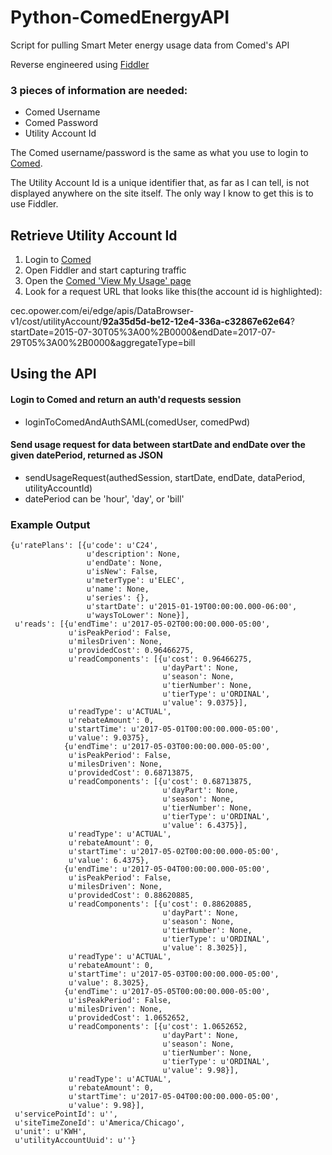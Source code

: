 # Python-ComedEnergyAPI
Script for pulling Smart Meter energy usage data from Comed's API

Reverse engineered using [Fiddler](http://www.telerik.com/fiddler)

### 3 pieces of information are needed:
- Comed Username
- Comed Password
- Utility Account Id

The Comed username/password is the same as what you use to login to [Comed](https://secure.comed.com/pages/login.aspx).

The Utility Account Id is a unique identifier that, as far as I can tell, is not displayed anywhere on the site itself.  The only way I know to get this is to use Fiddler.

## Retrieve Utility Account Id
1. Login to [Comed](https://secure.comed.com/pages/login.aspx)
2. Open Fiddler and start capturing traffic
3. Open the [Comed 'View My Usage' page](https://secure.comed.com/MyAccount/MyBillUsage/pages/secure/ViewMyUsage.aspx)
4. Look for a request URL that looks like this(the account id is highlighted):

cec.opower.com/ei/edge/apis/DataBrowser-v1/cost/utilityAccount/**92a35d5d-be12-12e4-336a-c32867e62e64**?startDate=2015-07-30T05%3A00%2B0000&endDate=2017-07-29T05%3A00%2B0000&aggregateType=bill


## Using the API

#### Login to Comed and return an auth'd requests session
 - loginToComedAndAuthSAML(comedUser, comedPwd)

#### Send usage request for data between startDate and endDate over the given datePeriod, returned as JSON
- sendUsageRequest(authedSession, startDate, endDate, dataPeriod, utilityAccountId)
- datePeriod can be 'hour', 'day', or 'bill'

### Example Output
```
{u'ratePlans': [{u'code': u'C24',
                 u'description': None,
                 u'endDate': None,
                 u'isNew': False,
                 u'meterType': u'ELEC',
                 u'name': None,
                 u'series': {},
                 u'startDate': u'2015-01-19T00:00:00.000-06:00',
                 u'waysToLower': None}],
 u'reads': [{u'endTime': u'2017-05-02T00:00:00.000-05:00',
             u'isPeakPeriod': False,
             u'milesDriven': None,
             u'providedCost': 0.96466275,
             u'readComponents': [{u'cost': 0.96466275,
                                  u'dayPart': None,
                                  u'season': None,
                                  u'tierNumber': None,
                                  u'tierType': u'ORDINAL',
                                  u'value': 9.0375}],
             u'readType': u'ACTUAL',
             u'rebateAmount': 0,
             u'startTime': u'2017-05-01T00:00:00.000-05:00',
             u'value': 9.0375},
            {u'endTime': u'2017-05-03T00:00:00.000-05:00',
             u'isPeakPeriod': False,
             u'milesDriven': None,
             u'providedCost': 0.68713875,
             u'readComponents': [{u'cost': 0.68713875,
                                  u'dayPart': None,
                                  u'season': None,
                                  u'tierNumber': None,
                                  u'tierType': u'ORDINAL',
                                  u'value': 6.4375}],
             u'readType': u'ACTUAL',
             u'rebateAmount': 0,
             u'startTime': u'2017-05-02T00:00:00.000-05:00',
             u'value': 6.4375},
            {u'endTime': u'2017-05-04T00:00:00.000-05:00',
             u'isPeakPeriod': False,
             u'milesDriven': None,
             u'providedCost': 0.88620885,
             u'readComponents': [{u'cost': 0.88620885,
                                  u'dayPart': None,
                                  u'season': None,
                                  u'tierNumber': None,
                                  u'tierType': u'ORDINAL',
                                  u'value': 8.3025}],
             u'readType': u'ACTUAL',
             u'rebateAmount': 0,
             u'startTime': u'2017-05-03T00:00:00.000-05:00',
             u'value': 8.3025},
            {u'endTime': u'2017-05-05T00:00:00.000-05:00',
             u'isPeakPeriod': False,
             u'milesDriven': None,
             u'providedCost': 1.0652652,
             u'readComponents': [{u'cost': 1.0652652,
                                  u'dayPart': None,
                                  u'season': None,
                                  u'tierNumber': None,
                                  u'tierType': u'ORDINAL',
                                  u'value': 9.98}],
             u'readType': u'ACTUAL',
             u'rebateAmount': 0,
             u'startTime': u'2017-05-04T00:00:00.000-05:00',
             u'value': 9.98}],
 u'servicePointId': u'',
 u'siteTimeZoneId': u'America/Chicago',
 u'unit': u'KWH',
 u'utilityAccountUuid': u''}
 ```
